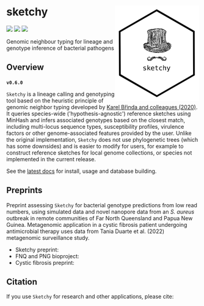 # sketchy <a href='https://github.com/esteinig'><img src='docs/images/logo.png' align="right" height="250" /></a>

![](https://img.shields.io/badge/lang-rust-black.svg)
![](https://img.shields.io/badge/version-0.6.0-purple.svg)
![](https://img.shields.io/badge/biorxiv-1.0-blue.svg)

Genomic neighbour typing for lineage and genotype inference of bacterial pathogens

## Overview

**`v0.6.0`**

`Sketchy` is a lineage calling and genotyping tool based on the heuristic principle of genomic neighbor typing developed by [Karel Břinda and colleagues (2020)](https://www.biorxiv.org/content/10.1101/403204v2). It queries species-wide ('hypothesis-agnostic') reference sketches using MinHash and infers associated genotypes based on the closest match, including multi-locus sequence types, susceptibility profiles, virulence factors or other genome-associated features provided by the user. Unlike the original implementation, `Sketchy` does not use phylogenetic trees (which has some downsides) and is easier to modify for users, for example to construct reference sketches for local genome collections, or species not implemented in the current release.

See the [latest docs](https://esteinig.github.io/sketchy) for install, usage and database building.


## Preprints

Preprint assessing `Sketchy` for bacterial genotype predictions from low read numbers, using simulated data and novel nanopore data from an *S. aureus* outbreak in remote communities of Far North Queensland and Papua New Guinea. Metagenomic application in a cystic fibrosis patient undergoing antimicrobial therapy uses data from Tania Duarte et al. (2022) metagenomic surveillance study.

* Sketchy preprint:
* FNQ and PNG bioproject:
* Cystic fibrosis preprint:


## Citation

If you use `Sketchy` for research and other applications, please cite:

```

```
